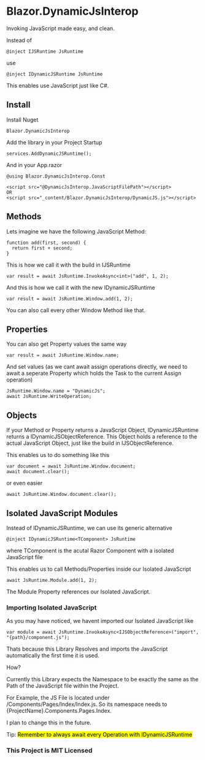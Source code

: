 # Blazor.DynamicJsInterop

Invoking JavaScript made easy, and clean.

Instead of
```
@inject IJSRuntime JsRuntime
```
use
```
@inject IDynamicJSRuntime JsRuntime
```
This enables use JavaScript just like C#.

## Install

Install Nuget
```
Blazor.DynamicJsInterop
```

Add the library in your Project Startup
```
services.AddDynamicJSRuntime();
```

And in your App.razor
```
@using Blazor.DynamicJsInterop.Const

<script src="@DynamicJsInterop.JavaScriptFilePath"></script>
OR
<script src="_content/Blazor.DynamicJsInterop/DynamicJS.js"></script>
```
## Methods

Lets imagine we have the following JavaScript Method:

```
function add(first, second) {
  return first + second;
}
```

This is how we call it with the build in IJSRuntime

```
var result = await JsRuntime.InvokeAsync<int>("add", 1, 2);
```

And this is how we call it with the new IDynamicJSRuntime

```
var result = await JsRuntime.Window.add(1, 2);
```

You can also call every other Window Method like that.

## Properties
You can also get Property values the same way

```
var result = await JsRuntime.Window.name;
```

And set values (as we cant await assign operations directly, we need to await a seperate Property which holds the Task to the current Assign operation)
```
JsRuntime.Window.name = "DynamicJs";
await JsRuntime.WriteOperation;
```

## Objects

If your Method or Property returns a JavaScript Object, IDynamicJSRuntime returns a IDynamicJSObjectReference. This Object holds a reference to the actual JavaScript Object, just like the build in IJSObjectReference.

This enables us to do something like this
```
var document = await JsRuntime.Window.document;
await document.clear();
```

or even easier
```
await JsRuntime.Window.document.clear();
```

## Isolated JavaScript Modules
Instead of IDynamicJSRuntime, we can use its generic alternative
```
@inject IDynamicJSRuntime<TComponent> JsRuntime
```
where TComponent is the acutal Razor Component with a isolated JavaScript file

This enables us to call Methods/Properties inside our Isolated JavaScript
```
await JsRuntime.Module.add(1, 2);
```

The Module Property references our Isolated JavaScript.

### Importing Isolated JavaScript
As you may have noticed, we havent imported our Isolated JavaScript like
```
var module = await JsRuntime.InvokeAsync<IJSObjectReference>("import", "{path}/component.js");
```
Thats because this Library Resolves and imports the JavaScript automatically the first time it is used.

How?

Currently this Library expects the Namespace to be exactly the same as the Path of the JavaScript file within the Project.

For Example, the JS File is located under /Components/Pages/Index/Index.js. So its namespace needs to {ProjectName}.Components.Pages.Index.

I plan to change this in the future.

Tip: 
<mark>Remember to always await every Operation with IDynamicJSRuntime</mark>

### This Project is MIT Licensed
